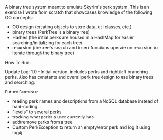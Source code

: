 A binary tree system meant to emulate Skyrim's perk system. This is an exercise I wrote from scratch that showcases knowledge of the following OO concepts:
- OO design (creating objects to store data, util classes, etc.)
- binary trees (PerkTree is a binary tree)
- Hashes (the initial perks are housed in a HashMap for easier searching/initializing for each tree)
- recursion (the tree's search and insert functions operate on recursion to iterate through the binary tree)

How To Run:

Update Log:
1.0 - Initial version, includes perks and right/left branching perks. Also has constants and overall perk tree design to use binary trees and searching.

Future Features:
- reading perk names and descriptions from a NoSQL database instead of hard-coding
- "levels" to several perks
- tracking what perks a user currently has
- add/remove perks from a tree
- Custom PerkException to return an empty/error perk and log it using log4j